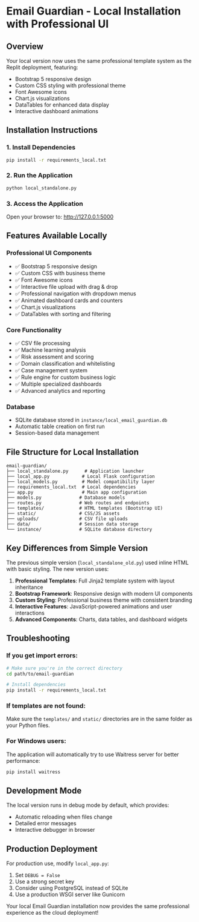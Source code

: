 # Email Guardian - Local Installation with Professional UI

## Overview
Your local version now uses the same professional template system as the Replit deployment, featuring:
- Bootstrap 5 responsive design
- Custom CSS styling with professional theme
- Font Awesome icons
- Chart.js visualizations
- DataTables for enhanced data display
- Interactive dashboard animations

## Installation Instructions

### 1. Install Dependencies
```bash
pip install -r requirements_local.txt
```

### 2. Run the Application
```bash
python local_standalone.py
```

### 3. Access the Application
Open your browser to: http://127.0.0.1:5000

## Features Available Locally

### Professional UI Components
- ✅ Bootstrap 5 responsive design
- ✅ Custom CSS with business theme
- ✅ Font Awesome icons
- ✅ Interactive file upload with drag & drop
- ✅ Professional navigation with dropdown menus
- ✅ Animated dashboard cards and counters
- ✅ Chart.js visualizations
- ✅ DataTables with sorting and filtering

### Core Functionality
- ✅ CSV file processing
- ✅ Machine learning analysis
- ✅ Risk assessment and scoring
- ✅ Domain classification and whitelisting
- ✅ Case management system
- ✅ Rule engine for custom business logic
- ✅ Multiple specialized dashboards
- ✅ Advanced analytics and reporting

### Database
- SQLite database stored in `instance/local_email_guardian.db`
- Automatic table creation on first run
- Session-based data management

## File Structure for Local Installation
```
email-guardian/
├── local_standalone.py      # Application launcher
├── local_app.py            # Local Flask configuration
├── local_models.py         # Model compatibility layer
├── requirements_local.txt  # Local dependencies
├── app.py                  # Main app configuration
├── models.py              # Database models
├── routes.py              # Web routes and endpoints
├── templates/             # HTML templates (Bootstrap UI)
├── static/                # CSS/JS assets
├── uploads/               # CSV file uploads
├── data/                  # Session data storage
└── instance/              # SQLite database directory
```

## Key Differences from Simple Version
The previous simple version (`local_standalone_old.py`) used inline HTML with basic styling. The new version uses:

1. **Professional Templates**: Full Jinja2 template system with layout inheritance
2. **Bootstrap Framework**: Responsive design with modern UI components
3. **Custom Styling**: Professional business theme with consistent branding
4. **Interactive Features**: JavaScript-powered animations and user interactions
5. **Advanced Components**: Charts, data tables, and dashboard widgets

## Troubleshooting

### If you get import errors:
```bash
# Make sure you're in the correct directory
cd path/to/email-guardian

# Install dependencies
pip install -r requirements_local.txt
```

### If templates are not found:
Make sure the `templates/` and `static/` directories are in the same folder as your Python files.

### For Windows users:
The application will automatically try to use Waitress server for better performance:
```bash
pip install waitress
```

## Development Mode
The local version runs in debug mode by default, which provides:
- Automatic reloading when files change
- Detailed error messages
- Interactive debugger in browser

## Production Deployment
For production use, modify `local_app.py`:
1. Set `DEBUG = False`
2. Use a strong secret key
3. Consider using PostgreSQL instead of SQLite
4. Use a production WSGI server like Gunicorn

Your local Email Guardian installation now provides the same professional experience as the cloud deployment!